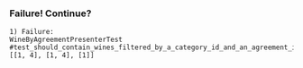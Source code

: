 ### Failure! Continue?

```
1) Failure:
WineByAgreementPresenterTest
#test_should_contain_wines_filtered_by_a_category_id_and_an_agreement_id 
[[1, 4], [1, 4], [1]]
```